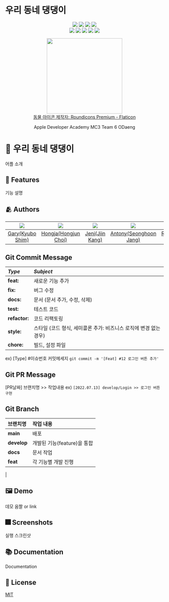 # 우리 동네 댕댕이

<p align="center">
  <img src="https://img.shields.io/github/license/DeveloperAcademy-POSTECH/MC3-Team6-UDD?style=flat-square" />
  <img src="https://img.shields.io/cocoapods/p/ios?style=flat-square" />
  <img src="https://img.shields.io/github/forks/DeveloperAcademy-POSTECH/MC3-Team6-UDD?style=flat-square" />
  <img src="https://img.shields.io/github/stars/DeveloperAcademy-POSTECH/MC3-Team6-UDD?style=flat-square" />
<br>
  <img src="https://img.shields.io/github/contributors/DeveloperAcademy-POSTECH/MC3-Team6-UDD?style=flat-square" />
  <img src="https://img.shields.io/github/issues/DeveloperAcademy-POSTECH/MC3-Team6-UDD?style=flat-square" />
  <img src="https://img.shields.io/github/issues-pr/DeveloperAcademy-POSTECH/MC3-Team6-UDD?style=flat-square" />
  <img src="https://img.shields.io/github/last-commit/DeveloperAcademy-POSTECH/MC3-Team6-UDD?style=flat-square" />
  <img src="https://img.shields.io/github/commit-activity/w/DeveloperAcademy-POSTECH/MC3-Team6-UDD?style=flat-square" />
</p>

<p align="center" text-align="center" width="100%">
<img src="https://user-images.githubusercontent.com/33440010/178694073-37b52664-3a52-4ad1-85c7-9cf0962aab36.jpg" width="240px;"/>
<br>
<a href="https://www.flaticon.com/kr/free-icons/" title="동물 아이콘">동물 아이콘  제작자: Roundicons Premium - Flaticon</a>
  
<p align="center" text-align="center" display="inline-block">Apple Developer Academy MC3 Team 6 ODaeng</p>

# :iphone: 우리 동네 댕댕이

어플 소개


## :pushpin: Features

기능 설명


## :people_hugging: Authors

|<img src="https://avatars.githubusercontent.com/u/52993882">|<img src="https://avatars.githubusercontent.com/u/102945279">|<img src="https://avatars.githubusercontent.com/u/48876786">|<img src="https://avatars.githubusercontent.com/u/57349859">|<img src="https://avatars.githubusercontent.com/u/33440010">|
|:-:|:-:|:-:|:-:|:-:|
|[Gary(Kyubo Shim)](https://github.com/Anti9uA)|[Hongja(Hongjun Choi)](https://github.com/Hongjaaa)|[Jeni(Jiin Kang)](https://github.com/J2in)|[Antony(Seonghoon Jang)](https://github.com/jsh9611)|[Robin(Minjae Kim)](https://github.com/minjae9610)|

## Git Commit Message
|*Type*|*Subject*|
|:---|:---|
|**feat:**|새로운 기능 추가|
|**fix:**|버그 수정|
|**docs:**|문서 (문서 추가, 수정, 삭제)|
|**test:**|테스트 코드|
|**refactor:**|코드 리팩토링| 
|**style:**|스타일 (코드 형식, 세미콜론 추가: 비즈니스 로직에 변경 없는 경우)|
|**chore:**|빌드, 설정 파일|
ex) [Type] #이슈번호 커밋메세지 `git commit -m '[Feat] #12 로그인 버튼 추가'`

## Git PR Message
[PR날짜] 브랜치명 >> 작업내용 
ex) `[2022.07.13] develop/Login >> 로그인 버튼 구현`

## Git Branch
|브랜치명|작업 내용|
|:---|:---|
|**main**|배포|
|**develop**|개발된 기능(feature)을 통합|
|**docs**|문서 작업|
|**feat**|각 기능별 개발 진행|
|


## :framed_picture: Demo

데모 움짤 or link


## :fireworks: Screenshots

실행 스크린샷


## :books: Documentation

Documentation


## :lock_with_ink_pen: License

[MIT](https://github.com/DeveloperAcademy-POSTECH/MC3-Team6-UDD/blob/main/LICENSE)
